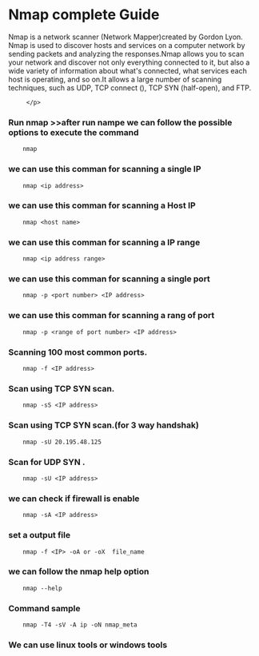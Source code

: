 #	Nmap complete Guide		

<p>Nmap is a network scanner (Network Mapper)created by Gordon Lyon. Nmap is used to discover hosts and services on a computer network by sending packets and analyzing the responses.Nmap allows you to scan your network and discover not only everything connected to it, but also a wide variety of information about what's connected, what services each host is operating, and so on.It allows a large number of scanning techniques, such as UDP, TCP connect (), TCP SYN (half-open), and FTP.		
		
		
		 </p>
		 
### Run nmap >>after run nampe we can follow the possible options to execute the command 	
		
		nmap
	
### we can use this comman for scanning a single IP	
	
		nmap <ip address>
	
### we can use this comman for scanning a Host IP	

		nmap <host name>
	
### we can use this comman for scanning a  IP range	

		nmap <ip address range>
	
### we can use this comman for scanning a single port 	

		nmap -p <port number> <IP address>
	
### we can use this comman for scanning a rang of port 	

		nmap -p <range of port number> <IP address>
	
### Scanning 100 most common ports.	

		nmap -f <IP address>
	
### Scan using TCP SYN scan.	
		
		nmap -sS <IP address>
	
### Scan using TCP SYN scan.(for 3 way handshak)	

		nmap -sU 20.195.48.125
	
### Scan for UDP SYN .	
		
		nmap -sU <IP address>
	
### we can check if firewall is enable	 

		nmap -sA <IP address>
	
### set a output file	

		nmap -f <IP> -oA or -oX  file_name
	
### we can follow the nmap help option	

		nmap --help
	
### Command	sample

		nmap -T4 -sV -A ip -oN nmap_meta
		
### We can use linux tools or windows tools
